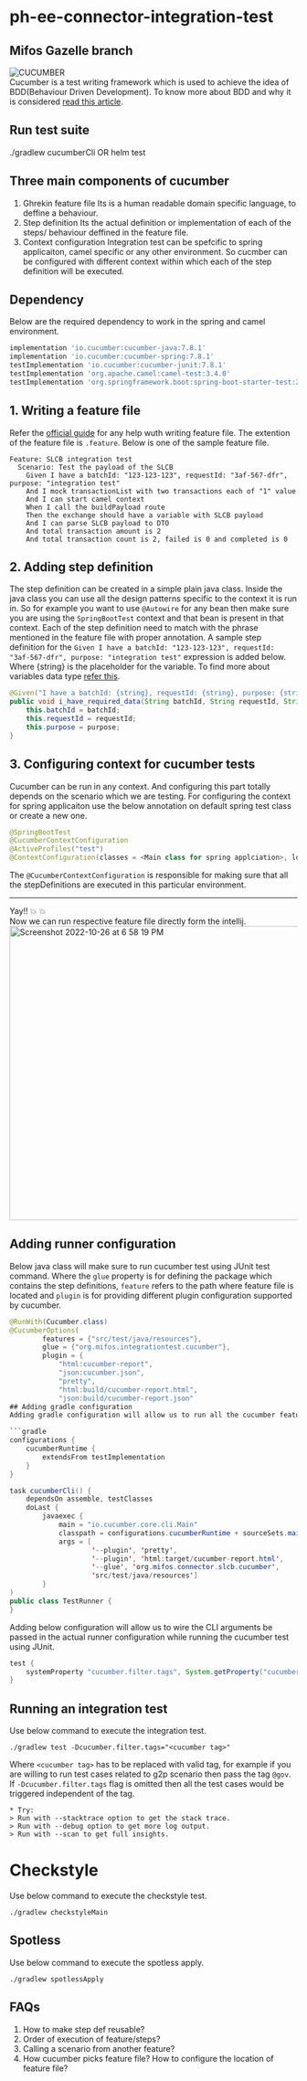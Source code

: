# ph-ee-connector-integration-test

## Mifos Gazelle branch 


![CUCUMBER](https://img.shields.io/badge/Cucumber-3DDC84?style=for-the-badge&logo=cucumber&logoColor=white)
<br>
Cucumber is a test writing framework which is used to achieve the idea of BDD(Behaviour Driven Development). To know more about BDD and why it is considered [read this article](https://www.tutorialspoint.com/behavior_driven_development/behavior_test_driven_development.htm).

## Run test suite
./gradlew cucumberCli
OR
helm test <Extended Chart of PH-EE-Engine>

## Three main components of cucumber
1. Ghrekin feature file
    Its is a human readable domain specific language, to deffine a behaviour.
2. Step definition
    Its the actual definition or implementation of each of the steps/ behaviour deffined in the feature file.
3. Context configuration
    Integration test can be spefcific to spring applicaiton, camel specific or any other environment. So cucmber can be configured with different context within which each of the step definition will be executed.

## Dependency
Below are the required dependency to work in the spring and camel environment.
```gradle
implementation 'io.cucumber:cucumber-java:7.8.1'
implementation 'io.cucumber:cucumber-spring:7.8.1'
testImplementation 'io.cucumber:cucumber-junit:7.8.1'
testImplementation 'org.apache.camel:camel-test:3.4.0'
testImplementation 'org.springframework.boot:spring-boot-starter-test:2.5.4'
```

## 1. Writing a feature file
Refer the [official guide](https://cucumber.io/docs/gherkin/reference/) for any help wuth writing feature file. The extention of the feature file is `.feature`. Below is one of the sample feature file.
```gherkin
Feature: SLCB integration test
  Scenario: Test the payload of the SLCB
    Given I have a batchId: "123-123-123", requestId: "3af-567-dfr", purpose: "integration test"
    And I mock transactionList with two transactions each of "1" value
    And I can start camel context
    When I call the buildPayload route
    Then the exchange should have a variable with SLCB payload
    And I can parse SLCB payload to DTO
    And total transaction amount is 2
    And total transaction count is 2, failed is 0 and completed is 0
```

## 2. Adding step definition
The step definition can be created in a simple plain java class. Inside the java class you can use all the design patterns specific to the context it is run in. So for example you want to use `@Autowire` for any bean then make sure you are using the `SpringBootTest` context and that bean is present in that context.
Each of the step definition need to match with the phrase mentioned in the feature file with proper annotation. A sample step definition for the `Given I have a batchId: "123-123-123", requestId: "3af-567-dfr", purpose: "integration test"` expression is added below. Where {string} is the placeholder for the variable. To find more about variables data type [refer this](https://cucumber.io/docs/cucumber/step-definitions/?lang=java).
```java
@Given("I have a batchId: {string}, requestId: {string}, purpose: {string}")
public void i_have_required_data(String batchId, String requestId, String purpose){
    this.batchId = batchId;
    this.requestId = requestId;
    this.purpose = purpose;
}
```

## 3. Configuring context for cucumber tests
Cucumber can be run in any context. And configuring this part totally depends on the scenario which we are testing. For configuring the context for spring applicaiton use the below annotation on default spring test class or create a new one.
```java
@SpringBootTest
@CucumberContextConfiguration
@ActiveProfiles("test")
@ContextConfiguration(classes = <Main class for spring applciation>, loader = SpringBootContextLoader.class)
```
The `@CucumberContextConfiguration` is responsible for making sure that all the stepDefinitions are executed in this particular environment.

---
Yay!! :boom: :boom:
<br>
Now we can run respective feature file directly form the intellij.
<br>
<img width="515" alt="Screenshot 2022-10-26 at 6 58 19 PM" src="https://user-images.githubusercontent.com/31315800/198042079-3964389a-df08-4c05-8951-52905c9fce04.png">

## Adding runner configuration
Below java class will make sure to run cucumber test using JUnit test command.
Where the `glue` property is for defining the package which contains the step definitions, `feature` refers to the path where feature file is located and `plugin` is for providing different plugin configuration supported by cucumber.
```java
@RunWith(Cucumber.class)
@CucumberOptions(
        features = {"src/test/java/resources"},
        glue = {"org.mifos.integrationtest.cucumber"},
        plugin = {
            "html:cucumber-report",
            "json:cucumber.json",
            "pretty",
            "html:build/cucumber-report.html",
            "json:build/cucumber-report.json"
## Adding gradle configuration
Adding gradle configuration will allow us to run all the cucumber feature file at using using a CLI.

```gradle
configurations {
    cucumberRuntime {
        extendsFrom testImplementation
    }
}

task cucumberCli() {
    dependsOn assemble, testClasses
    doLast {
        javaexec {
            main = "io.cucumber.core.cli.Main"
            classpath = configurations.cucumberRuntime + sourceSets.main.output + sourceSets.test.output
            args = [
                    '--plugin', 'pretty',
                    '--plugin', 'html:target/cucumber-report.html',
                    '--glue', 'org.mifos.connector.slcb.cucumber',
                    'src/test/java/resources']
        }
)
public class TestRunner {
}
```
Adding below configuration will allow us to wire the CLI arguments be passed in the actual runner configuration while running the cucumber test using JUnit.
```groovy
test {
    systemProperty "cucumber.filter.tags", System.getProperty("cucumber.filter.tags")
}
```
## Running an integration test
Use below command to execute the integration test.
```shell
./gradlew test -Dcucumber.filter.tags="<cucumber tag>"
```
Where `<cucumber tag>` has to be replaced with valid tag, for example if you are willing to run test cases related to g2p scenario then pass the tag `@gov`. If `-Dcucumber.filter.tags` flag is omitted then all the test cases would be triggered independent of the tag.
```shell
* Try:
> Run with --stacktrace option to get the stack trace.
> Run with --debug option to get more log output.
> Run with --scan to get full insights.
```

# Checkstyle
Use below command to execute the checkstyle test.
```shell
./gradlew checkstyleMain
```

## Spotless
Use below command to execute the spotless apply.
```shell
./gradlew spotlessApply
```

## FAQs
1. How to make step def reusable?
2. Order of execution of feature/steps?
3. Calling a scenario from another feature?
4. How cucumber picks feature file? How to configure the location of feature file?
